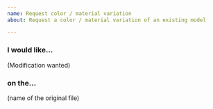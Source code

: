 ```yaml
---
name: Request color / material variation
about: Request a color / material variation of an existing model

---
```


### I would like...
(Modification wanted)
### on the...
(name of the original file)
